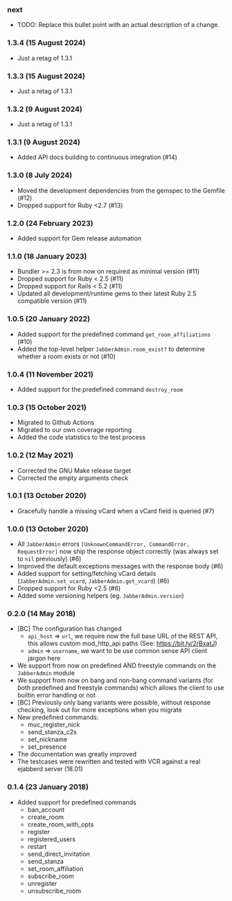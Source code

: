 ### next

* TODO: Replace this bullet point with an actual description of a change.

### 1.3.4 (15 August 2024)

* Just a retag of 1.3.1

### 1.3.3 (15 August 2024)

* Just a retag of 1.3.1

### 1.3.2 (9 August 2024)

* Just a retag of 1.3.1

### 1.3.1 (9 August 2024)

* Added API docs building to continuous integration (#14)

### 1.3.0 (8 July 2024)

* Moved the development dependencies from the gemspec to the Gemfile (#12)
* Dropped support for Ruby <2.7 (#13)

### 1.2.0 (24 February 2023)

* Added support for Gem release automation

### 1.1.0 (18 January 2023)

* Bundler >= 2.3 is from now on required as minimal version (#11)
* Dropped support for Ruby < 2.5 (#11)
* Dropped support for Rails < 5.2 (#11)
* Updated all development/runtime gems to their latest
  Ruby 2.5 compatible version (#11)

### 1.0.5 (20 January 2022)

* Added support for the predefined command `get_room_affiliations` (#10)
* Added the top-level helper `JabberAdmin.room_exist?` to determine whether
  a room exists or not (#10)

### 1.0.4 (11 November 2021)

* Added support for the predefined command `destroy_room`

### 1.0.3 (15 October 2021)

* Migrated to Github Actions
* Migrated to our own coverage reporting
* Added the code statistics to the test process

### 1.0.2 (12 May 2021)

* Corrected the GNU Make release target
* Corrected the empty arguments check

### 1.0.1 (13 October 2020)

* Gracefully handle a missing vCard when a vCard field is queried (#7)

### 1.0.0 (13 October 2020)

* All `JabberAdmin` errors `[UnknownCommandError, CommandError, RequestError]`
  now ship the response object correctly (was always set to `nil` previously)
  (#6)
* Improved the default exceptions messages with the response body (#6)
* Added support for setting/fetching vCard details (`JabberAdmin.set_vcard`,
  `JabberAdmin.get_vcard`) (#6)
* Dropped support for Ruby <2.5 (#6)
* Added some versioning helpers (eg. `JabberAdmin.version`)

### 0.2.0 (14 May 2018)

* [BC] The configuration has changed
  * `api_host` => `url`, we require now the full base URL of the REST API, this
    allows custom mod_http_api paths (See: https://bit.ly/2rBxatJ)
  * `admin` => `username`, we want to be use common sense API client jargon
    here
* We support from now on predefined AND freestyle commands on the `JabberAdmin`
  module
* We support from now on bang and non-bang command variants (for both
  predefined and freestyle commands) which allows the client to use builtin
  error handling or not
* [BC] Previously only bang variants were possible, without response checking,
  look out for more exceptions when you migrate
* New predefined commands:
  * muc_register_nick
  * send_stanza_c2s
  * set_nickname
  * set_presence
* The documentation was greatly improved
* The testcases were rewritten and tested with VCR against a real ejabberd
  server (18.01)

### 0.1.4 (23 January 2018)

* Added support for predefined commands
  * ban_account
  * create_room
  * create_room_with_opts
  * register
  * registered_users
  * restart
  * send_direct_invitation
  * send_stanza
  * set_room_affiliation
  * subscribe_room
  * unregister
  * unsubscribe_room
